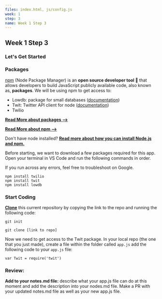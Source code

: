 ```yaml
---
files: index.html, js/config.js
week: 1
step: 3
name: Week 1 Step 3
---
```


## Week 1 Step 3

### Let's Get Started

### Packages

[npm](https://www.npmjs.com/) (Node Package Manager) is an **open source developer tool 🔨** that allows developers to build JavaScript publicly available code, also known as, **packages**. We will be using npm to get access to:

- Lowdb: package for small databases ([documentation](https://www.npmjs.com/package/lowdb))
- Twit: Twitter API client for node ([documentation](https://www.npmjs.com/package/twit))
- Twilio

**[Read More about packages —>](https://cleverbeagle.com/blog/articles/what-are-javascript-packages-and-dependencies)**

**[Read More about npm —>](https://www.freecodecamp.org/news/what-is-npm-a-node-package-manager-tutorial-for-beginners/)**

Don't have node installed? **[Read more about how you can install Node.js and npm.](https://www.npmjs.com/get-npm)**

Before starting, we want to download a few packages required for this app. Open your terminal in VS Code and run the following commands in order.

If you run across any errors, feel free to troubleshoot on Google.

```
npm install twilio
npm install twit
npm install lowdb
```

### Start Coding

**[Clone](https://docs.github.com/en/github/creating-cloning-and-archiving-repositories/cloning-a-repository)** this current repository by copying the link to the repo and running the following code:

```
git init

git clone [link to repo]
```

Now we need to get access to the Twit package. In your local repo (the one that you just made), create a file within the folder called `app.js` add the following code to your `app.js` file:

```
var Twit = require('twit')
```

### Review:

**Add to your notes.md file:** describe what your app.js file can do at this moment and add the description into your nodes.md file. Make a PR with your updated notes.md file as well as your new app.js file.
